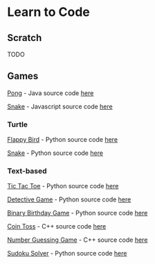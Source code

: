 # Learn to Code

## Scratch
TODO

## Games
[Pong](https://repl.it/@phpete/) - Java
source code <a href='./'>here</a>

[Snake](https://repl.it/@phpete/) - Javascript
source code <a href='./'>here</a>

### Turtle
[Flappy Bird](https://repl.it/@phpete/Flappy-Bird-Python) - Python
source code <a href='./'>here</a>

[Snake](https://repl.it/@phpete/) - Python
source code <a href='./'>here</a>

### Text-based
[Tic Tac Toe](https://repl.it/@phpete/Tic-Tac-Toe-Python) - Python
source code <a href='./'>here</a>

[Detective Game](https://repl.it/@phpete/Detective-Game-Python) - Python
source code <a href='./'>here</a>

[Binary Birthday Game](https://repl.it/@phpete/Binary-Birthday-Game-Python) - Python
source code <a href='./'>here</a>

[Coin Toss](https://repl.it/@phpete/Coin-Toss-C) - C++
source code <a href='./Coin%20Toss'>here</a>

[Number Guessing Game](https://repl.it/@phpete/Number-Guess-C) - C++
source code <a href='./'>here</a>

[Sudoku Solver](https://repl.it/@phpete/) - Python
source code <a href='./'>here</a>
